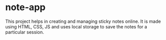 # note-app
This project helps in creating and managing sticky notes online. It is made using HTML, CSS, JS and uses local storage to save the notes for a particular session.
